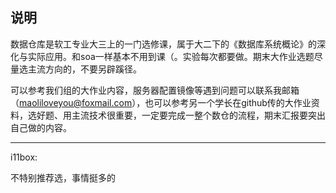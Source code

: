 ## 说明

数据仓库是软工专业大三上的一门选修课，属于大二下的《数据库系统概论》的深化与实际应用。和soa一样基本不用到课（。实验每次都要做。期末大作业选题尽量选主流方向的，不要另辟蹊径。

可以参考我们组的大作业内容，服务器配置镜像等遇到问题可以联系我邮箱（maoliloveyou@foxmail.com），也可以参考另一个学长在github传的大作业资料，选好题、用主流技术很重要，一定要完成一整个数仓的流程，期末汇报要突出自己做的内容。

---

i11box:

不特别推荐选，事情挺多的